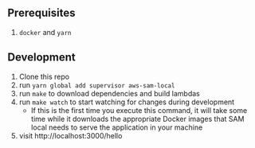 ## Prerequisites
1. `docker` and `yarn`

## Development
1. Clone this repo
2. run `yarn global add supervisor aws-sam-local`
3. run `make` to download dependencies and build lambdas
4. run `make watch` to start watching for changes during development
    - If this is the first time you execute this command, it will take some time while it downloads the appropriate Docker images that SAM local needs to serve the application in your machine
5. visit http://localhost:3000/hello